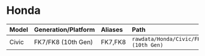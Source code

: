 # Honda

| Model | Generation/Platform | Aliases | Path |
|:----- |:--------------------|:------- |:---- |
| Civic | FK7/FK8 (10th Gen) | FK7,FK8 | `rawdata/Honda/Civic/FK7/FK8 (10th Gen)` |
